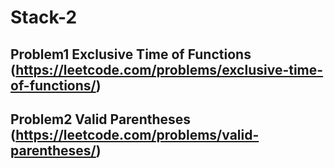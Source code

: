 # Stack-2

## Problem1 Exclusive Time of Functions (https://leetcode.com/problems/exclusive-time-of-functions/)


## Problem2 Valid Parentheses (https://leetcode.com/problems/valid-parentheses/)

